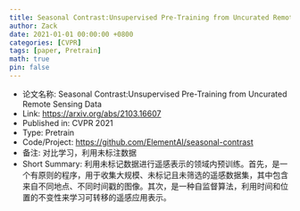```yaml
---
title: Seasonal Contrast:Unsupervised Pre-Training from Uncurated Remote Sensing Data
author: Zack
date: 2021-01-01 00:00:00 +0800
categories: [CVPR]
tags: [paper, Pretrain]
math: true
pin: false
---
```

- 论文名称: Seasonal Contrast:Unsupervised Pre-Training from Uncurated Remote Sensing Data
- Link: https://arxiv.org/abs/2103.16607
- Published in: CVPR 2021
- Type: Pretrain
- Code/Project: https://github.com/ElementAI/seasonal-contrast
- 备注: 对比学习，利用未标注数据
- Short Summary: 利用未标记数据进行遥感表示的领域内预训练。首先，是一个有原则的程序，用于收集大规模、未标记且未筛选的遥感数据集，其中包含来自不同地点、不同时间戳的图像。其次，是一种自监督算法，利用时间和位置的不变性来学习可转移的遥感应用表示。
